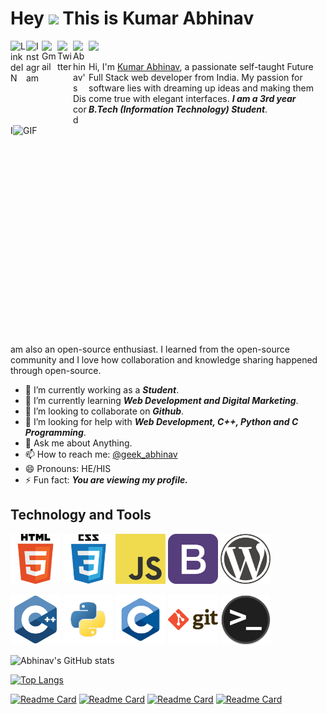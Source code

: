 # Hey <img src="https://media.giphy.com/media/hvRJCLFzcasrR4ia7z/giphy.gif" width="35px"> This is Kumar Abhinav 

<a target="_blank" href="https://www.linkedin.com/in/kumar-abhinav-596b27188/">
  <img align="left" alt="LinkdeIN" width="25px" src="https://raw.githubusercontent.com/peterthehan/peterthehan/master/assets/linkedin.svg" />
</a>
<!--
<a target="_blank" href="">
  <img align="left" alt="Whatsapp" width="25px" src="https://cdn.jsdelivr.net/npm/simple-icons@v3/icons/whatsapp.svg" />
  -->
</a>
<a target="_blank" href="https://www.instagram.com/_i_abhi.nav/">
  <img align="left" alt="Instagram" width="25px" src="https://cdn.iconscout.com/icon/free/png-64/instagram-1868978-1583142.png" />
</a>
<!--
<a target="_blank" href="">
  <img align="left" alt="Devto" width="25px" src="https://cdn.jsdelivr.net/npm/simple-icons@v3/icons/dev-dot-to.svg" />
    -->
</a>
<a target="_blank" href="mailto:abhinavabhinav26012002@gmail.com">
  <img align="left" alt="Gmail" width="25px" src="https://cdn.iconscout.com/icon/free/png-64/gmail-2981844-2476484.png" />
</a>
<a target="_blank" href="https://twitter.com/geek_abhinav">
  <img align="left" alt="Twitter" width="25px" src="https://raw.githubusercontent.com/peterthehan/peterthehan/master/assets/twitter.svg" />
</a>
<a href="">
  <img align="left" alt="Abhinav's Discord" width="25px" src="https://raw.githubusercontent.com/peterthehan/peterthehan/master/assets/discord.svg" />
  </a>

![](https://visitor-badge.glitch.me/badge?page_id=gekabhinav007.geekabhinav007)


<img align="right" alt="GIF" src="https://cdn.dribbble.com/users/1292677/screenshots/6139167/avento.gif" width="500" height="350" /> 


Hi, I'm [Kumar Abhinav](https://geekabhinav007.github.io/www/), a passionate self-taught Future Full Stack web developer from India. My passion for software lies with dreaming up ideas and making them come true with elegant interfaces. ***I am a 3rd year B.Tech (Information Technology) Student***.

I am also an open-source enthusiast. I learned from the open-source community and I love how collaboration and knowledge sharing happened through open-source.

- 🔭 I’m currently working as a ***Student***.
- 🌱 I’m currently learning ***Web Development and Digital Marketing***.
- 👯 I’m looking to collaborate on ***Github***.
- 🤔 I’m looking for help with ***Web Development, C++, Python and C Programming***.
- 💬 Ask me about Anything.
- 📫 How to reach me: [@geek_abhinav](https://twitter.com/geek_abhinav)
- 😄 Pronouns: HE/HIS
- ⚡ Fun fact: ***You are viewing my profile.***

## Technology and Tools 

<code><img height="80" src="https://raw.githubusercontent.com/github/explore/80688e429a7d4ef2fca1e82350fe8e3517d3494d/topics/html/html.png"></code>
<code><img height="80" src="https://raw.githubusercontent.com/github/explore/80688e429a7d4ef2fca1e82350fe8e3517d3494d/topics/css/css.png"></code>
<code><img height="80" src="https://raw.githubusercontent.com/github/explore/80688e429a7d4ef2fca1e82350fe8e3517d3494d/topics/javascript/javascript.png"></code>
<code><img height="80" src="https://raw.githubusercontent.com/github/explore/80688e429a7d4ef2fca1e82350fe8e3517d3494d/topics/bootstrap/bootstrap.png"></code>
<code><img height="80" src="https://raw.githubusercontent.com/github/explore/80688e429a7d4ef2fca1e82350fe8e3517d3494d/topics/wordpress/wordpress.png"></code>

<code><img height="80" src="https://raw.githubusercontent.com/github/explore/80688e429a7d4ef2fca1e82350fe8e3517d3494d/topics/cpp/cpp.png"></code>
<code><img height="80" src="https://raw.githubusercontent.com/github/explore/80688e429a7d4ef2fca1e82350fe8e3517d3494d/topics/python/python.png"></code>
<code><img height="80" src="https://raw.githubusercontent.com/github/explore/80688e429a7d4ef2fca1e82350fe8e3517d3494d/topics/c/c.png"></code>
<code><img height="80" src="https://raw.githubusercontent.com/github/explore/80688e429a7d4ef2fca1e82350fe8e3517d3494d/topics/git/git.png"></code>
<code><img height="80" src="https://raw.githubusercontent.com/github/explore/80688e429a7d4ef2fca1e82350fe8e3517d3494d/topics/terminal/terminal.png"></code>


![Abhinav's GitHub stats](https://github-readme-stats.vercel.app/api?username=geekabhinav007&show_icons=true&theme=radical)

[![Top Langs](https://github-readme-stats.vercel.app/api/top-langs/?username=geekabhinav007&layout=compact&theme=tokyonight)](https://github.com/gekabhinav007/github-readme-stats)


[![Readme Card](https://github-readme-stats.vercel.app/api/pin/?username=geekabhinav007&repo=web-noobdevelopers&theme=synthwave)](https://github.com/geekabhinav007/github-readme-stats)
[![Readme Card](https://github-readme-stats.vercel.app/api/pin/?username=geekabhinav007&repo=code_C_programming&theme=synthwave)](https://github.com/geekabhinav007/github-readme-stats)
[![Readme Card](https://github-readme-stats.vercel.app/api/pin/?username=geekabhinav007&repo=www&theme=synthwave)](https://github.com/geekabhinav007/github-readme-stats)
[![Readme Card](https://github-readme-stats.vercel.app/api/pin/?username=geekabhinav007&repo=noobdeveloper&theme=synthwave)](https://github.com/geekabhinav007/github-readme-stats)


<!--
[![Geekabhinav's wakatime stats](https://github-readme-stats.vercel.app/api/wakatime?username=geekabhinav007)](https://github.com/geekabhinav007/github-readme-stats)

![Anurag's GitHub stats](https://github-readme-stats.vercel.app/api?username=geekabhinav007&show_icons=true)

[![willianrod's wakatime stats](https://github-readme-stats.vercel.app/api/wakatime?username=geekabhinav007)](https://github.com/anuraghazra/github-readme-stats)
-->

